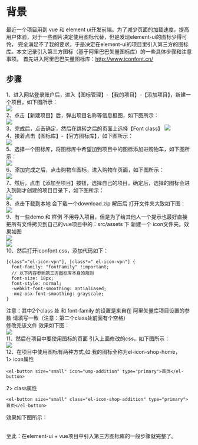 # 背景
最近一个项目用到 vue 和 element ui开发前端。为了减少页面的加载速度，提高用户体验，对于一些图片决定使用图标代替，但是发现element-ui的图标少得可怜，
完全满足不了我的要求，于是决定在element-ui的项目里引入第三方的图标库。本文记录引入第三方图标（基于阿里巴巴矢量图标库）的一些具体步骤和注意事项。
首先进入阿里巴巴矢量图标库：http://www.iconfont.cn/

## 步骤
1、进入网站登录账户后，进入【图标管理】-【我的项目】-【添加项目】，新建一个项目，如下图所示：<br>
![](https://github.com/clearloverP/vue/blob/master/demo/images/icon/001.jpg) 
<br>
2、点击【新建项目】后，弹出项目名称等信息框图，如下图所示：<br>
![](https://github.com/clearloverP/vue/blob/master/demo/images/icon/002.jpg) 
<br>
3、完成后，点击确定，然后在跳转之后的页面上选择【Font class】
![](https://github.com/clearloverP/vue/blob/master/demo/images/icon/003.jpg) 
<br>
4、接着点击【图标库】-【官方图标库】，如下图所示：<br>
![](https://github.com/clearloverP/vue/blob/master/demo/images/icon/004.jpg) 
<br>
5、选择一个图标库，将图标库中希望加到项目中的图标添加进购物车，如下图所示：<br>
![](https://github.com/clearloverP/vue/blob/master/demo/images/icon/004-1.jpg) 
<br>
6、添加完成之后，点击购物车图标，进入购物车页面，如下图所示：<br>
![](https://github.com/clearloverP/vue/blob/master/demo/images/icon/006.jpg) 
<br>
7、然后，点击【添加至项目】按钮，选择自己的项目，确定后，选择的图标会进入到刚才创建的项目目录下，如下图所示：<br>
![](https://github.com/clearloverP/vue/blob/master/demo/images/icon/007.jpg) 
<br>
8、点击下载到本地 会下载一个download.zip 解压后 打开文件夹大致如下图：<br>
![](https://github.com/clearloverP/vue/blob/master/demo/images/icon/008.jpg) 
<br>
9、有一些demo 和 样例 不用导入项目，但是为了给其他人一个提示也最好直接把所有文件拷贝到自己的vue项目中的：src/assets 下 新建一个 icon文件夹。效果如图<br>
![](https://github.com/clearloverP/vue/blob/master/demo/images/icon/009.jpg) 
<br>
![](https://github.com/clearloverP/vue/blob/master/demo/images/icon/010.jpg) 
<br>
10、然后打开iconfont.css，添加代码如下：<br>
```
[class^="el-icon-vpn"], [class*=" el-icon-vpn"] {
  font-family: "fontFamily" !important;
  // 以下内容参照第三方图标库本身的规则
  font-size: 18px;
  font-style: normal;
  -webkit-font-smoothing: antialiased;
  -moz-osx-font-smoothing: grayscale;
}
```

注意：其中2个class 处 和 font-family 的设置是来自在 阿里矢量库项目设置的参数 请填写一致（注意：第二个class处前面有个空格）<br>
修改完该文件 效果如下图：<br>
![](https://github.com/clearloverP/vue/blob/master/demo/images/icon/012.jpg) 
<br>
11、然后在项目中要使用图标的页面 引入上面修改的css，如下图所示：<br>
![](https://github.com/clearloverP/vue/blob/master/demo/images/icon/011.jpg) 
<br>
12、在项目中使用图标有两种方式,如:我的图标全称为el-icon-shop-home，<br>
1> icon属性<br>
```
<el-button size="small" icon="ump-addition" type="primary">首页</el-button>
```
2> class属性<br>
```
<el-button size="small" class="el-icon-shop-addition" type="primary">首页</el-button>
```
效果如下图所示：<br>

<br>
至此：在element-ui + vue项目中引入第三方图标库的一般步骤就完整了。






